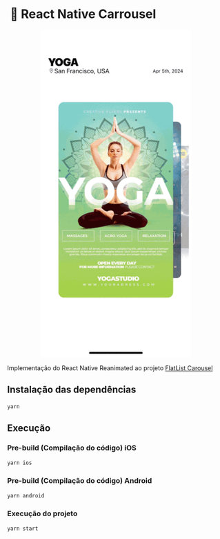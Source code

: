 #  📸 React Native Carrousel


<p align="center">
  <img src="./screen.gif" width="350" title="hover text">
</p>

Implementação do React Native Reanimated ao projeto [FlatList Carousel](https://github.com/catalinmiron/react-native-advanced-stack-flatlist-carousel)

## Instalação das dependências

```bash
yarn
```

## Execução

### Pre-build (Compilação do código) iOS

```bash
yarn ios
```

### Pre-build (Compilação do código) Android

```bash
yarn android
```

### Execução do projeto

```bash
yarn start
```